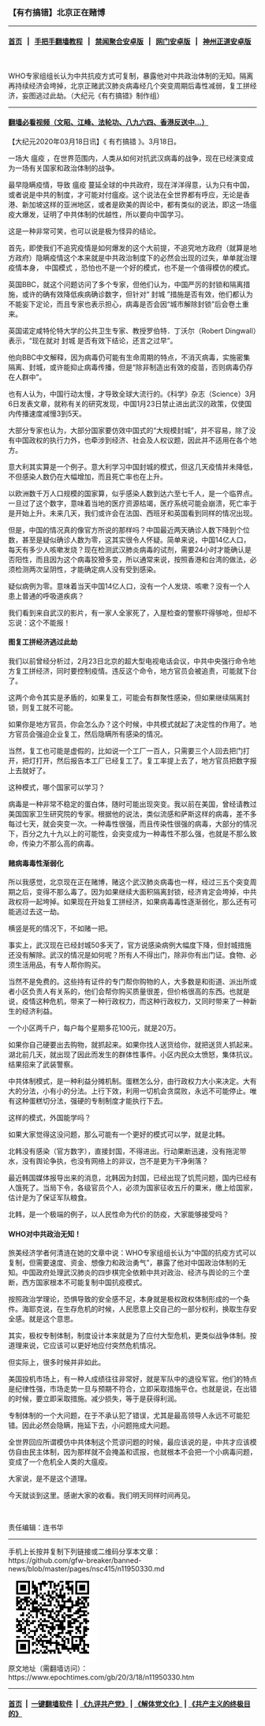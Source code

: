 ### 【有冇搞错】北京正在赌博
------------------------

#### [首页](https://github.com/gfw-breaker/banned-news/blob/master/README.md) &nbsp;&nbsp;|&nbsp;&nbsp; [手把手翻墙教程](https://github.com/gfw-breaker/guides/wiki) &nbsp;&nbsp;|&nbsp;&nbsp; [禁闻聚合安卓版](https://github.com/gfw-breaker/bn-android) &nbsp;&nbsp;|&nbsp;&nbsp; [网门安卓版](https://github.com/oGate2/oGate) &nbsp;&nbsp;|&nbsp;&nbsp; [神州正道安卓版](https://github.com/SzzdOgate/update) 



<div><img alt="" class="aligncenter wp-post-image" src="https://i.epochtimes.com/assets/uploads/2020/03/WhatsApp-Image-2020-03-18-at-7.51.11-AM-600x400.jpeg"/>
<div class="red16 caption">
 <p>
  WHO专家组组长认为中共抗疫方式可复制，暴露他对中共政治体制的无知。隔离再持续经济会垮掉，北京正赌武汉肺炎病毒经几个突变周期后毒性减弱，复工拼经济，妄图逃过此劫。（大纪元《有冇搞错》制作组）
 </p>
</div>
</div><hr/>

#### [翻墙必看视频（文昭、江峰、法轮功、八九六四、香港反送中...）](https://github.com/gfw-breaker/banned-news/blob/master/pages/link3.md)

<div><p>
 【大纪元2020年03月18日讯】《
 <ok href="https://www.epochtimes.com/gb/tag/%E6%9C%89%E5%86%87%E6%90%9E%E9%94%99.html">
  有冇搞错
 </ok>
 》。3月18日。
</p>
<p>
 一场大
 <ok href="https://www.epochtimes.com/gb/tag/%E7%98%9F%E7%96%AB.html">
  瘟疫
 </ok>
 ，在世界范围内，人类从如何对抗武汉病毒的战争，现在已经演变成为一场有关国家和政治体制的战争。
</p>
<p>
 最早隐瞒疫情，导致
 <ok href="https://www.epochtimes.com/gb/tag/%E7%98%9F%E7%96%AB.html">
  瘟疫
 </ok>
 蔓延全球的中共政府，现在洋洋得意，认为只有中国，或者说是中共的制度，才可能对付瘟疫。这个说法在全世界都有呼应，无论是香港、新加坡这样的亚洲地区，或者是欧美的舆论中，都有类似的说法，即这一场瘟疫大爆发，证明了中共体制的优越性，所以要向中国学习。
</p>
<p>
 这是一种非常可笑，也可以说是极为怪异的结论。
</p>
<p>
</p>
<p>
 首先，即使我们不追究疫情是如何爆发的这个大前提，不追究地方政府（就算是地方政府）隐瞒疫情这个本来就是中共政治制度下的必然会出现的过失，单单就治理疫情本身，
 <ok href="https://www.epochtimes.com/gb/tag/%E4%B8%AD%E5%9B%BD%E6%A8%A1%E5%BC%8F.html">
  中国模式
 </ok>
 ，恐怕也不是一个好的模式，也不是一个值得模仿的模式。
</p>
<p>
 英国BBC，就这个问题访问了多个专家，但他们认为，中国严厉的封锁和隔离措施，或许的确有效降低疾病确诊数字，但针对“
 <ok href="https://www.epochtimes.com/gb/tag/%E5%B0%81%E5%9F%8E.html">
  封城
 </ok>
 ”措施是否有效，他们都认为不能妄下定论，而且专家也表示担心，病毒是否会因“城市解除封锁”后会卷土重来。
</p>
<p>
 英国诺定咸特伦特大学的公共卫生专家、教授罗伯特．丁沃尔（Robert Dingwall）表示，“现在就对
 <ok href="https://www.epochtimes.com/gb/tag/%E5%B0%81%E5%9F%8E.html">
  封城
 </ok>
 是否有效下结论，还言之过早”。
</p>
<p>
 他向BBC中文解释，因为病毒仍可能有生命周期的特点，不消灭病毒，实施密集隔离、封城，或许能抑止病毒传播，但是“除非制造出有效的疫苗，否则病毒仍存在人群中”。
</p>
<p>
 也有人认为，中国行动太慢，才导致全球大流行的。《科学》杂志（Science）3月6日发表文章，就称有关的研究发现，中国1月23日禁止进出武汉的政策，仅使国内传播速度减慢3到5天。
</p>
<p>
 大部分专家也认为，大部分国家要仿效中国式的“大规模封城”，并不容易，除了没有中国政权的执行力外，也牵涉到经济、社会及人权议题，因此并不适用在各个地方。
</p>
<p>
 意大利其实算是一个例子。意大利学习中国封城的模式，但这几天疫情并未降低，不但感染人数仍在大幅增加，而且死亡率也在上升。
</p>
<p>
 以欧洲数千万人口规模的国家算，似乎感染人数到达六至七千人，是一个临界点。一旦过了这个数字，意味着当地的医疗资源枯竭，医疗系统可能会崩溃，死亡率于是开始上升。未来几天，我们或许会在法国、西班牙和英国看到同样的情况出现。
</p>
<p>
 但是，中国的情况真的像官方所说的那样吗？中国最近两天确诊人数下降到个位数，甚至是疑似确诊人数为零，这其实很令人怀疑。简单来说，中国14亿人口，每天有多少人咳嗽发烧？现在检测武汉肺炎病毒的试剂，需要24小时才能确认是否阳性，而且因为这个病毒狡猾多变，所以通常来说，按照香港和台湾的做法，必须检测两次呈阴性，才能确定病人没有受到感染。
</p>
<p>
 疑似病例为零。意味着当天中国14亿人口，没有一个人发烧、咳嗽？没有一个人患上普通的呼吸道疾病？
</p>
<p>
 我们看到来自武汉的影片，有一家人全家死了，入屋检查的警察吓得够呛，但却不忘说：这个不能报！
</p>
<h4>
 图复工拼经济逃过此劫
</h4>
<p>
 我们以前曾经分析过，2月23日北京的超大型电视电话会议，中共中央强行命令地方复工拼经济，同时要控制疫情。违反这个命令，地方官员会被追责，可能就下台了。
</p>
<p>
 这两个命令其实是矛盾的，如果复工，可能会有群聚性感染，但如果继续隔离封锁，则复工就不可能。
</p>
<p>
 如果你是地方官员，你会怎么办？这个时候，中共模式就起了决定性的作用了。地方官员会强迫企业复工，然后隐瞒所有感染的情况。
</p>
<p>
 当然，复工也可能是虚假的，比如说一个工厂一百人，只需要三个人回去把门打开，把灯打开，然后报告本工厂已经复工了。复工率提上去了，地方官员把数字报上去就好了。
</p>
<p>
 这种模式，哪个国家可以学习？
</p>
<p>
 病毒是一种非常不稳定的蛋白体，随时可能出现突变。我以前在美国，曾经请教过美国国家卫生研究院的专家。根据他的说法，类似流感和萨斯这样的病毒，差不多每过七天，就会突变一次。一种毒性很强，而且传染性很强的病毒，大部分的情况下，百分之九十九以上的可能性，会突变成为一种毒性不那么强，也就是不那么致命，传染力不那么高的病毒。
</p>
<h4>
 赌病毒毒性渐弱化
</h4>
<p>
 所以我感觉，北京现在正在赌博，赌这个武汉肺炎病毒也一样，经过三五个突变周期之后，变得不那么毒了。因为如果继续大面积隔离封锁，经济肯定会垮掉，中共政权将一起垮掉。如果现在开始复工拼经济，如果病毒毒性逐渐弱化，那么还有可能逃过去这一劫。
</p>
<p>
 横竖是死的情况下，不如赌一把。
</p>
<p>
 事实上，武汉现在已经封城50多天了，官方说感染病例大幅度下降，但封城措施还没有解除。武汉的情况是如何呢？所有人不得出门，除非你有出门证。食物、必须生活用品，有专人帮你购买。
</p>
<p>
 当然不是免费的。这些持有证件的专门帮你购物的人，大多数是和街道、派出所或者小区负责人有关系的，他们会帮你购买质量很差，但价格很高的东西。也就是说，疫情这种危机，带来了一种行政权力，而这种行政权力，又同时带来了一种新生的经济利益。
</p>
<p>
 一个小区两千户，每户每个星期多花100元，就是20万。
</p>
<p>
 如果你自己硬要出去购物，就抓起来。如果你找人送货给你，就把送货人抓起来。湖北前几天，就出现了因此而发生的群体性事件。小区内民众太愤怒，集体抗议。结果招来了武装警察。
</p>
<p>
 中共体制模式，是一种利益分摊机制。蛋糕怎么分，由行政权力大小来决定。大有大的分法，小有小的分法。上行下效，利用一切机会贪腐败，永远不可能停止。唯有这种蛋糕切分法，强硬的专制制度才能执行下去。
</p>
<p>
 这样的模式，外国能学吗？
</p>
<p>
 如果大家觉得这没问题，那么可能有一个更好的模式可以学，就是北韩。
</p>
<p>
 北韩没有感染（官方数字），直接封国，不得进出。行动果断迅速，没有拖泥带水，没有舆论争执，也没有网络上的非议，岂不是更为干净俐落？
</p>
<p>
 最近韩国媒体报导出来的消息，北韩因为封国，已经出现了饥荒问题，国内已经有人饿死了。当局下令，各级官员个人，必须为国家征收五斤的粟米，缴上给国家，估计是为了保证军队粮食。
</p>
<p>
 北韩，是一个极端的例子，以人民性命为代价的防疫，大家能够接受吗？
</p>
<h4>
 WHO对中共政治无知！
</h4>
<p>
 旅美经济学者何清涟在她的文章中说：WHO专家组组长认为“中国的抗疫方式可以复制，但需要速度、资金、想像力和政治勇气”，暴露了他对中国政治体制的无知。中国政府处理武汉肺炎的四步棋完全依赖中共对政治、经济与舆论的三个垄断，西方国家根本不可能复制中国抗疫模式。
</p>
<p>
 按照政治学理论，恐惧导致的安全感不足，本身就是极权政权体制形成的一个条件。海耶克说，在生存危机的时候，人民愿意上交自己的一部分权利，换取生存安全感。就是这个意思。
</p>
<p>
 其实，极权专制体制，制度设计本来就是为了应付大型危机，更类似战争体制。按道理来说，它应该可以更好地应付突然危机情况。
</p>
<p>
 但实际上，很多时候并非如此。
</p>
<p>
 美国投机市场上，有一种人成绩往往非常好，就是军队中的退役军官。他们的特点是纪律性强，市场走势一旦与预期不符合，立即采取措施平仓。也就是说，在出错的时候，要立即采取措施。减少损失，等于是获得利润。
</p>
<p>
 专制体制的一个大问题，在于不承认犯了错误，尤其是最高领导人永远不可能犯错。因此必然会隐瞒，拖延下去，小问题拖成大问题。
</p>
<p>
 全世界回应所谓模仿中共体制这个荒谬问题的时候，最应该说的是，中共才应该模仿自由民主体制，因为那样就不会掩盖和谎报，也就根本不会把一个小病毒问题，变成了一个危机全人类的大瘟疫。
</p>
<p>
 大家说，是不是这个道理。
</p>
<p>
 今天就谈到这里。感谢大家的收看。我们明天同样时间再见。
</p>
<p>
 <ok href="http://i.epochtimes.com/assets/uploads/2020/03/WhatsApp-Image-2020-02-25-at-7.05.58-AM-7.jpeg">
  <img alt="" class="aligncenter size-large wp-image-11950342" src="http://i.epochtimes.com/assets/uploads/2020/03/WhatsApp-Image-2020-02-25-at-7.05.58-AM-7-600x337.jpeg"/>
 </ok>
</p>
<p>
 责任编辑：连书华
</p>
</div>
<hr/>
手机上长按并复制下列链接或二维码分享本文章：<br/>
https://github.com/gfw-breaker/banned-news/blob/master/pages/nsc415/n11950330.md <br/>
<a href='https://github.com/gfw-breaker/banned-news/blob/master/pages/nsc415/n11950330.md'><img src='https://github.com/gfw-breaker/banned-news/blob/master/pages/nsc415/n11950330.md.png'/></a> <br/>
原文地址（需翻墙访问）：https://www.epochtimes.com/gb/20/3/18/n11950330.htm


------------------------
#### [首页](https://github.com/gfw-breaker/banned-news/blob/master/README.md) &nbsp;|&nbsp; [一键翻墙软件](https://github.com/gfw-breaker/nogfw/blob/master/README.md) &nbsp;| [《九评共产党》](https://github.com/gfw-breaker/9ping.md/blob/master/README.md#九评之一评共产党是什么) | [《解体党文化》](https://github.com/gfw-breaker/jtdwh.md/blob/master/README.md) | [《共产主义的终极目的》](https://github.com/gfw-breaker/gczydzjmd.md/blob/master/README.md)


<img src='http://gfw-breaker.win/banned-news/pages/nsc415/n11950330.md' width='0px' height='0px'/>
